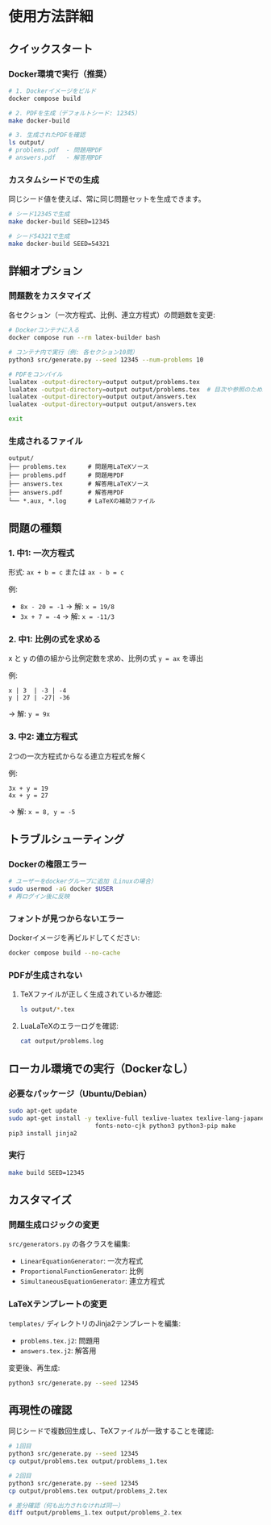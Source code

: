 # 使用方法詳細

## クイックスタート

### Docker環境で実行（推奨）

```bash
# 1. Dockerイメージをビルド
docker compose build

# 2. PDFを生成（デフォルトシード: 12345）
make docker-build

# 3. 生成されたPDFを確認
ls output/
# problems.pdf  - 問題用PDF
# answers.pdf   - 解答用PDF
```

### カスタムシードでの生成

同じシード値を使えば、常に同じ問題セットを生成できます。

```bash
# シード12345で生成
make docker-build SEED=12345

# シード54321で生成
make docker-build SEED=54321
```

## 詳細オプション

### 問題数をカスタマイズ

各セクション（一次方程式、比例、連立方程式）の問題数を変更:

```bash
# Dockerコンテナに入る
docker compose run --rm latex-builder bash

# コンテナ内で実行（例: 各セクション10問）
python3 src/generate.py --seed 12345 --num-problems 10

# PDFをコンパイル
lualatex -output-directory=output output/problems.tex
lualatex -output-directory=output output/problems.tex  # 目次や参照のため2回実行
lualatex -output-directory=output output/answers.tex
lualatex -output-directory=output output/answers.tex

exit
```

### 生成されるファイル

```
output/
├── problems.tex      # 問題用LaTeXソース
├── problems.pdf      # 問題用PDF
├── answers.tex       # 解答用LaTeXソース
├── answers.pdf       # 解答用PDF
└── *.aux, *.log      # LaTeXの補助ファイル
```

## 問題の種類

### 1. 中1: 一次方程式

形式: `ax + b = c` または `ax - b = c`

例:
- `8x - 20 = -1` → 解: `x = 19/8`
- `3x + 7 = -4` → 解: `x = -11/3`

### 2. 中1: 比例の式を求める

x と y の値の組から比例定数を求め、比例の式 `y = ax` を導出

例:
```
x | 3  | -3 | -4
y | 27 | -27| -36
```
→ 解: `y = 9x`

### 3. 中2: 連立方程式

2つの一次方程式からなる連立方程式を解く

例:
```
3x + y = 19
4x + y = 27
```
→ 解: `x = 8, y = -5`

## トラブルシューティング

### Dockerの権限エラー

```bash
# ユーザーをdockerグループに追加（Linuxの場合）
sudo usermod -aG docker $USER
# 再ログイン後に反映
```

### フォントが見つからないエラー

Dockerイメージを再ビルドしてください:

```bash
docker compose build --no-cache
```

### PDFが生成されない

1. TeXファイルが正しく生成されているか確認:
   ```bash
   ls output/*.tex
   ```

2. LuaLaTeXのエラーログを確認:
   ```bash
   cat output/problems.log
   ```

## ローカル環境での実行（Dockerなし）

### 必要なパッケージ（Ubuntu/Debian）

```bash
sudo apt-get update
sudo apt-get install -y texlive-full texlive-luatex texlive-lang-japanese \
                        fonts-noto-cjk python3 python3-pip make
pip3 install jinja2
```

### 実行

```bash
make build SEED=12345
```

## カスタマイズ

### 問題生成ロジックの変更

`src/generators.py` の各クラスを編集:

- `LinearEquationGenerator`: 一次方程式
- `ProportionalFunctionGenerator`: 比例
- `SimultaneousEquationGenerator`: 連立方程式

### LaTeXテンプレートの変更

`templates/` ディレクトリのJinja2テンプレートを編集:

- `problems.tex.j2`: 問題用
- `answers.tex.j2`: 解答用

変更後、再生成:

```bash
python3 src/generate.py --seed 12345
```

## 再現性の確認

同じシードで複数回生成し、TeXファイルが一致することを確認:

```bash
# 1回目
python3 src/generate.py --seed 12345
cp output/problems.tex output/problems_1.tex

# 2回目
python3 src/generate.py --seed 12345
cp output/problems.tex output/problems_2.tex

# 差分確認（何も出力されなければ同一）
diff output/problems_1.tex output/problems_2.tex
```
